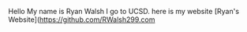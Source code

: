 Hello My name is Ryan Walsh I go to UCSD. here is my website [Ryan's Website](https://github.com/RWalsh299.com